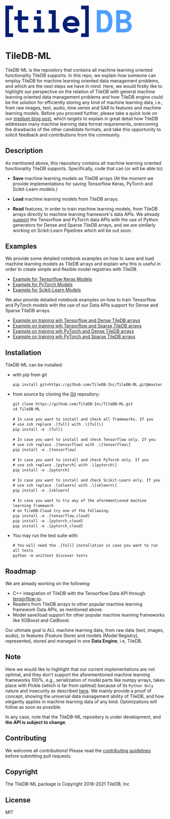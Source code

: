 <a href="https://tiledb.com"><img src="https://github.com/TileDB-Inc/TileDB/raw/dev/doc/source/_static/tiledb-logo_color_no_margin_@4x.png" alt="TileDB logo" width="400"></a>

# TileDB-ML

TileDB-ML is the repository that contains all machine learning oriented functionality TileDB supports. In this repo, we explain how someone can employ 
TileDB for machine learning oriented data management problems, and which are the next steps we have in mind. Here, we would firstly like to highlight our 
perspective on the relation of TileDB with general machine learning oriented data management problems and how TileDB engine could be the solution for 
efficiently storing any kind of machine learning data, i.e., from raw images, text, audio, time series and SAR to features and machine learning models. 
Before you proceed further, please take a quick look on our [medium blog post](https://medium.com/tiledb/tiledb-as-the-data-engine-for-machine-learning-b48fb0e9b147), 
which targets to explain in great detail how TileDB addresses many machine learning data format requirements, overcoming the drawbacks of the other 
candidate formats, and take this opportunity to solicit feedback and contributions from the community.

## Description

As mentioned above, this repository contains all machine learning oriented functionality TileDB supports. Specifically, code that 
can (or will be able to): 

* **Save** machine learning models as TileDB arrays (At the moment we provide implementations for saving Tensorflow Keras, PyTorch and Scikit-Learn models.)
  
* **Load** machine learning models from TileDB arrays.     

* **Read** features, in order to train machine learning models, from TileDB arrays directly to machine learning framework's data APIs. 
  We already [support](https://github.com/TileDB-Inc/TileDB-ML/blob/master/tiledb/ml/data_apis/) the Tensorflow and PyTorch
  data APIs with the use of Python generators for Dense and Sparse TileDB arrays, and we are similarly working on Scikit-Learn 
  Pipelines which will be out soon.
  
## Examples

[comment]: <> (## Structure)
[comment]: <> (At the moment we provide code for saving and loading models to and from TileDB arrays and for loading features from TileDB arrays )

[comment]: <> (into Tensorflow Data API. The corresponding implementations for model save/load, live in ``tiledb/ml/models`` folder. )

[comment]: <> (All implemented classes &#40;``TensorflowTileDB``, ``PyTorchTileDB``, ``SklearnTileDB`` &#41; )

[comment]: <> (inherit from base class &#40;``TileDBModel``&#41; and implement ``save&#40;&#41;`` and ``load&#40;&#41;`` functionality. )

[comment]: <> (In case you would like to contribute model save/load implementations)

[comment]: <> (that support other machine learning frameworks, please take a look at the current implementations and commit code accordingly. Please)

[comment]: <> (also read the contributing section below.)

We provide some detailed notebook examples on how to save and load machine learning models as TileDB arrays and explain why this is useful 
in order to create simple and flexible model registries with TileDB.

* [Example for Tensorflow Keras Models](https://github.com/TileDB-Inc/TileDB-ML/blob/master/examples/models/tensorflow_keras_tiledb_models_example.ipynb)
* [Example for PyTorch Models](https://github.com/TileDB-Inc/TileDB-ML/blob/master/examples/models/pytorch_tiledb_models_example.ipynb)
* [Example for Scikit-Learn Models](https://github.com/TileDB-Inc/TileDB-ML/blob/master/examples/models/sklearn_tiledb_models_example.ipynb)

We also provide detailed notebook examples on how to train Tensorflow and PyTorch models with the use of our Data APIs support for Dense and Sparse TileDB arrays.

* [Example on training wih Tensorflow and Dense TileDB arrays](https://github.com/TileDB-Inc/TileDB-ML/blob/master/examples/data_apis/tensorflow_data_api_tiledb_dense.ipynb)
* [Example on training wih Tensorflow and Sparse TileDB arrays](https://github.com/TileDB-Inc/TileDB-ML/blob/master/examples/data_apis/tensorflow_data_api_tiledb_sparse.ipynb)
* [Example on training wih PyTorch and Dense TileDB arrays](https://github.com/TileDB-Inc/TileDB-ML/blob/master/examples/data_apis/pytorch_data_api_tiledb_dense.ipynb)
* [Example on training wih PyTorch and Sparse TileDB arrays](https://github.com/TileDB-Inc/TileDB-ML/blob/master/examples/data_apis/pytorch_data_api_tiledb_sparse.ipynb)


## Installation

TileDB-ML can be installed:

- with pip from git

      pip install git+https://github.com/TileDB-Inc/TileDB-ML.git@master

- from source by cloning the [Git](https://github.com/TileDB-Inc/TileDB-ML) repository:

      git clone https://github.com/TileDB-Inc/TileDB-ML.git
      cd TileDB-ML
  
      # In case you want to install and check all frameworks. If you
      # use zsh replace .[full] with .\[full\]
      pip install -e .[full]

      # In case you want to install and check Tensorflow only. If you
      # use zsh replace .[tensorflow] with .\[tensorflow\]
      pip install -e .[tensorflow]

      # In case you want to install and check PyTorch only. If you
      # use zsh replace .[pytorch] with .\[pytorch\]
      pip install -e .[pytorch]

      # In case you want to install and check Scikit-Learn only. If you
      # use zsh replace .[sklearn] with .\[sklearn\]
      pip install -e .[sklearn]  

      # In case you want to try any of the aforementioned machine learning framework
      # on TileDB-Cloud try one of the follwoing.
      pip install -e .[tensorflow_cloud]
      pip install -e .[pytorch_cloud]
      pip install -e .[pytorch_cloud]
  
- You may run the test suite with:
      
      # You will need the .[full] installation in case you want to run all tests
      python -m unittest discover tests

## Roadmap

We are already working on the following:

* C++ integration of TileDB with the Tensorflow Data API through [tensorflow-io](https://github.com/tensorflow/io).
* Readers from TileDB arrays to other popular machine learning framework Data APIs, as mentioned above.
* Model save/load support for other popular machine learning frameworks like XGBoost and CatBoost.

Our ultimate goal is ALL machine learning data, from raw data (text, images, audio), to features (Feature Store) and models (Model Registry), represented, stored and managed
in one **Data Engine**, i.e, TileDB.


## Note

Here we would like to highlight that our current implementations are not optimal, and they don't support the aforementioned machine learning
frameworks 100%, e.g., serialization of model parts like numpy arrays, takes place with Pickle (which is far from optimal)
because of its ``Python Only`` nature and insecurity as described [here](https://docs.python.org/3/library/pickle.html).
We mainly provide a proof of concept, showing the universal data management ability of TileDB, and how elegantly applies in 
machine learning data of any kind. Optimizations will follow as soon as possible.

In any case, note that the TileDB-ML repository is under development, and **the API is subject to change**.


## Contributing

We welcome all contributions! Please read the [contributing guidelines](https://github.com/TileDB-Inc/TileDB-ML/blob/master/CONTRIBUTING.md) 
before submitting pull requests.

## Copyright

The TileDB-ML package is Copyright 2018-2021 TileDB, Inc

## License

MIT
